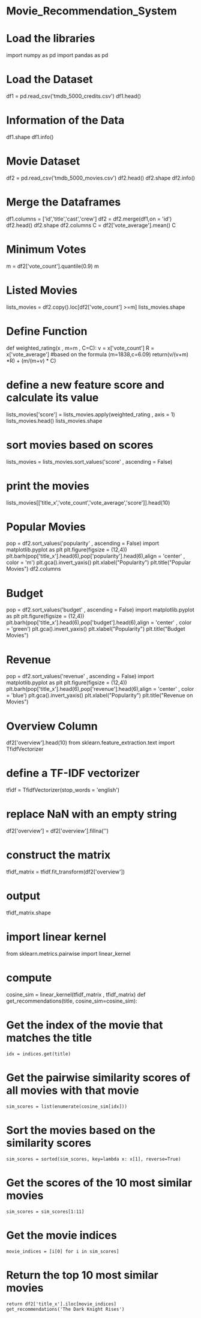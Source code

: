 # Movie_Recommendation_System
# Load the libraries
import numpy as pd
import pandas as pd
# Load the Dataset
df1 = pd.read_csv('tmdb_5000_credits.csv')
df1.head()
# Information of the Data
df1.shape
df1.info()
# Movie Dataset
df2 = pd.read_csv('tmdb_5000_movies.csv')
df2.head()
df2.shape
df2.info()
# Merge the Dataframes
df1.columns = ['id','title','cast','crew']
df2 = df2.merge(df1,on = 'id')
df2.head()
df2.shape
df2.columns
C = df2['vote_average'].mean()
C
# Minimum Votes
m = df2['vote_count'].quantile(0.9)
m
# Listed Movies
lists_movies = df2.copy().loc[df2['vote_count'] >=m]
lists_movies.shape
# Define Function
def weighted_rating(x , m=m , C=C):
    v = x['vote_count']
    R = x['vote_average']
    #based on the formula (m=1838,c=6.09)
    return(v/(v+m) *R) + (m/(m+v) * C)
# define a new feature score and calculate its value
lists_movies['score'] = lists_movies.apply(weighted_rating , axis = 1) 
lists_movies.head()
lists_movies.shape
# sort movies based on scores
lists_movies = lists_movies.sort_values('score' , ascending = False)
# print the movies
lists_movies[['title_x','vote_count','vote_average','score']].head(10)
# Popular Movies
pop = df2.sort_values('popularity' , ascending = False)
import matplotlib.pyplot as plt
plt.figure(figsize = (12,4))
plt.barh(pop['title_x'].head(6),pop['popularity'].head(6),align = 'center' , color = 'm')
plt.gca().invert_yaxis()
plt.xlabel("Popularity")
plt.title("Popular Movies")
df2.columns
# Budget
pop = df2.sort_values('budget' , ascending = False)
import matplotlib.pyplot as plt
plt.figure(figsize = (12,4))
plt.barh(pop['title_x'].head(6),pop['budget'].head(6),align = 'center' , color = 'green')
plt.gca().invert_yaxis()
plt.xlabel("Popularity")
plt.title("Budget Movies")
# Revenue
pop = df2.sort_values('revenue' , ascending = False)
import matplotlib.pyplot as plt
plt.figure(figsize = (12,4))
plt.barh(pop['title_x'].head(6),pop['revenue'].head(6),align = 'center' , color = 'blue')
plt.gca().invert_yaxis()
plt.xlabel("Popularity")
plt.title("Revenue on Movies")
# Overview Column
df2['overview'].head(10)
from sklearn.feature_extraction.text import TfidfVectorizer
# define a TF-IDF vectorizer
tfidf = TfidfVectorizer(stop_words = 'english')
# replace NaN with an empty string
df2['overview'] = df2['overview'].fillna('')
# construct the matrix
tfidf_matrix = tfidf.fit_transform(df2['overview'])
# output
tfidf_matrix.shape
# import linear kernel
from sklearn.metrics.pairwise import linear_kernel
# compute
cosine_sim = linear_kernel(tfidf_matrix , tfidf_matrix)
def get_recommendations(title, cosine_sim=cosine_sim):
# Get the index of the movie that matches the title
    idx = indices.get(title)
# Get the pairwise similarity scores of all movies with that movie
    sim_scores = list(enumerate(cosine_sim[idx]))
# Sort the movies based on the similarity scores
    sim_scores = sorted(sim_scores, key=lambda x: x[1], reverse=True)
# Get the scores of the 10 most similar movies
    sim_scores = sim_scores[1:11]
# Get the movie indices
    movie_indices = [i[0] for i in sim_scores]
# Return the top 10 most similar movies
    return df2['title_x'].iloc[movie_indices]
    get_recommendations('The Dark Knight Rises')
